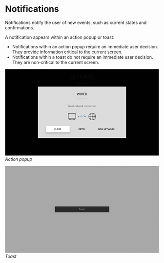 # Notifications

Notifications notify the user of new events, such as current states and confirmations.

A notification appears within an action popup or toast:

-   Notifications within an action popup require an immediate user decision. They provide information critical to the current screen.
-   Notifications within a toast do not require an immediate user decision. They are non-critical to the current screen.



![notifications 1](media/pt_18_notifications_1-850x478.png)<br>
*Action popup*



![notifications 2](media/pt_18_notifications_2-850x478.png)<br>
*Toast*
